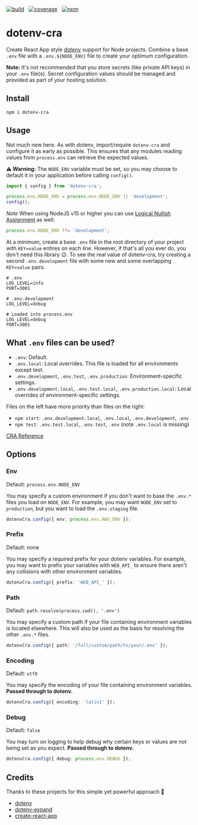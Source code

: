 [![build](https://img.shields.io/github/actions/workflow/status/djdmbrwsk/dotenv-cra/lint-build-test.yml?branch=master)](https://github.com/djdmbrwsk/dotenv-cra/actions?query=branch%3Amaster+workflow%3A%22Lint%2C+build%2C+test%22)
&nbsp;
[![coverage](https://img.shields.io/codecov/c/gh/djdmbrwsk/dotenv-cra)](https://codecov.io/gh/djdmbrwsk/dotenv-cra/branch/master)
&nbsp;
[![npm](https://img.shields.io/npm/v/dotenv-cra)](https://www.npmjs.com/package/dotenv-cra)

# dotenv-cra

Create React App style [dotenv](https://github.com/motdotla/dotenv) support for
Node projects. Combine a base `.env` file with a `.env.${NODE_ENV}` file to
create your optimum configuration.

**Note:** It's not recommended that you store secrets (like private API keys) in
your `.env` file(s). Secret configuration values should be managed and provided
as part of your hosting solution.

## Install

```
npm i dotenv-cra
```

## Usage

Not much new here. As with dotenv, import/require `dotenv-cra` and configure it
as early as possible. This ensures that any modules reading values from
`process.env` can retrieve the expected values.

**⚠️ Warning:** The `NODE_ENV` variable must be set, so you may choose to default it
in your application before calling `config()`.

```ts
import { config } from 'dotenv-cra';

process.env.NODE_ENV = process.env.NODE_ENV || 'development';
config();
```

_Note_ When using NodeJS v15 or higher you can use [Logical Nullish Assignment](https://developer.mozilla.org/en-US/docs/Web/JavaScript/Reference/Operators/Logical_nullish_assignment) as well:

```ts
process.env.NODE_ENV ??= 'development';
```

At a minimum, create a base `.env` file in the root directory of your project
with `KEY=value` entires on each line. However, if that's all you ever do, you
don't need this library 😉. To see the real value of dotenv-cra, try creating a
second `.env.development` file with some new and some overlapping `KEY=value`
pairs.

```
# .env
LOG_LEVEL=info
PORT=3001

# .env.development
LOG_LEVEL=debug

# Loaded into process.env
LOG_LEVEL=debug
PORT=3001
```

## What `.env` files can be used?

- `.env`: Default.
- `.env.local`: Local overrides. This file is loaded for all environments except test.
- `.env.development`, `.env.test`, `.env.production`: Environment-specific settings.
- `.env.development.local`, `.env.test.local`, `.env.production.local`: Local overrides of environment-specific settings.

Files on the left have more priority than files on the right:

- `npm start`: `.env.development.local`, `.env.local`, `.env.development`, `.env`
- `npm test`: `.env.test.local`, `.env.test`, `.env` (note `.env.local` is missing)

[CRA Reference](https://create-react-app.dev/docs/adding-custom-environment-variables/#what-other-env-files-can-be-used)

## Options

### Env

Default: `process.env.NODE_ENV`

You may specify a custom environment if you don't want to base the `.env.*`
files you load on `NODE_ENV`. For example, you may want `NODE_ENV` set to
`production`, but you want to load the `.env.staging` file.

```ts
dotenvCra.config({ env: process.env.AWS_ENV });
```

### Prefix

Default: none

You may specify a required prefix for your dotenv variables. For example, you
may want to prefix your variables with `WEB_API_` to ensure there aren't any
collisions with other environment variables.

```ts
dotenvCra.config({ prefix: 'WEB_API_' });
```

### Path

Default: `path.resolve(process.cwd(), '.env')`

You may specify a custom path if your file containing environment variables is
located elsewhere. This will also be used as the basis for resolving the other
`.env.*` files.

```ts
dotenvCra.config({ path: '/full/custom/path/to/your/.env' });
```

### Encoding

Default: `utf8`

You may specify the encoding of your file containing environment variables.
**Passed through to dotenv.**

```ts
dotenvCra.config({ encoding: 'latin1' });
```

### Debug

Default: `false`

You may turn on logging to help debug why certain keys or values are not being
set as you expect. **Passed through to dotenv.**

```ts
dotenvCra.config({ debug: process.env.DEBUG });
```

## Credits

Thanks to these projects for this simple yet powerful approach 👏

- [dotenv](https://github.com/motdotla/dotenv)
- [dotenv-expand](https://github.com/motdotla/dotenv-expand)
- [create-react-app](https://github.com/facebook/create-react-app)
